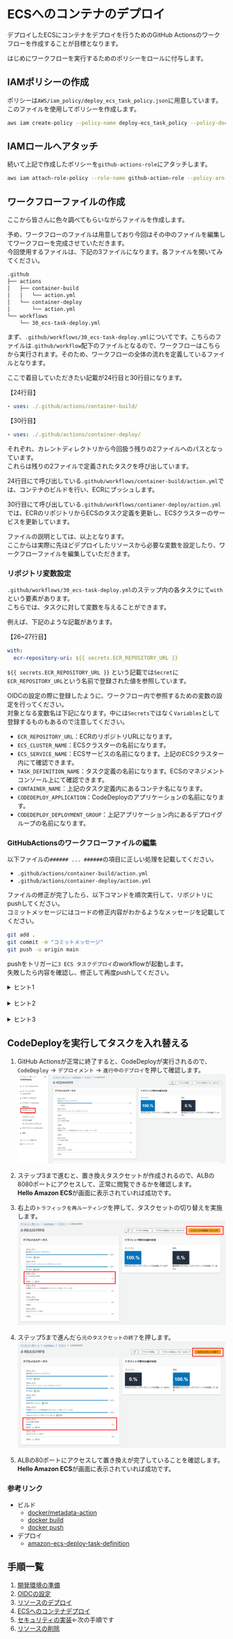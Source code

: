 # ECSへのコンテナのデプロイ

デプロイしたECSにコンテナをデプロイを行うためのGitHub Actionsのワークフローを作成することが目標となります。

はじめにワークフローを実行するためのポリシーをロールに付与します。

## IAMポリシーの作成

ポリシーは`AWS/iam_policy/deploy_ecs_task_policy.json`に用意しています。
このファイルを使用してポリシーを作成します。

```bash
aws iam create-policy --policy-name deploy-ecs_task_policy --policy-document file://AWS/iam_policy/deploy_ecs_task_policy.json
```

## IAMロールへアタッチ

続いて上記で作成したポリシーを`github-actions-role`にアタッチします。

```bash
aws iam attach-role-policy --role-name github-action-role --policy-arn arn:aws:iam::${AWS_ID}:policy/deploy_ecs_task_policy
```

## ワークフローファイルの作成

ここから皆さんに色々調べてもらいながらファイルを作成します。

予め、ワークフローのファイルは用意しており今回はその中のファイルを編集してワークフローを完成させていただきます。  
今回使用するファイルは、下記の3ファイルになります。各ファイルを開いてみてください。  

```text
.github
├── actions
│   ├── container-build
│   │   └── action.yml
│   └── container-deploy
│       └── action.yml
└── workflows
    └── 30_ecs-task-deploy.yml
```

まず、`.github/workflows/30_ecs-task-deploy.yml`についてです。こちらのファイルは`.github/workflow`配下のファイルとなるので、ワークフローはこちらから実行されます。そのため、ワークフローの全体の流れを定義しているファイルとなります。  

ここで着目していただきたい記載が24行目と30行目になります。

【24行目】

```yaml
- uses: ./.github/actions/container-build/
```

【30行目】

```yaml
- uses: ./.github/actions/container-deploy/
```

それぞれ、カレントディレクトリから今回扱う残りの2ファイルへのパスとなっています。  
これらは残りの2ファイルで定義されたタスクを呼び出しています。

24行目にて呼び出している`.github/workflows/container-build/action.yml`では、コンテナのビルドを行い、ECRにプッシュします。

30行目にて呼び出している`.github/workflows/contianer-deploy/action.yml`では、ECRのリポジトリからECSのタスク定義を更新し、ECSクラスターのサービスを更新しています。

ファイルの説明としては、以上となります。  
ここからは実際に先ほどデプロイしたリソースから必要な変数を設定したり、ワークフローファイルを編集していただきます。

### リポジトリ変数設定

`.github/workflows/30_ecs-task-deploy.yml`のステップ内の各タスクにて`with`という要素があります。  
こちらでは、タスクに対して変数を与えることができます。

例えば、下記のような記載があります。

【26~27行目】

```yaml
with:
  ecr-repository-uri: ${{ secrets.ECR_REPOSITORY_URL }}
```

`${{ secrets.ECR_REPOSITORY_URL }}` という記載では`Secret`に`ECR_REPOSITORY_URL`という名前で登録された値を参照しています。

OIDCの設定の際に登録したように、ワークフロー内で参照するための変数の設定を行ってください。  
対象となる変数名は下記になります。中には`Secrets`ではなく`Variables`として登録するものもあるので注意してください。  

- `ECR_REPOSITORY_URL`：ECRのリポジトリURLになります。
- `ECS_CLUSTER_NAME`：ECSクラスターの名前になります。
- `ECS_SERVICE_NAME`：ECSサービスの名前になります。上記のECSクラスター内にて確認できます。
- `TASK_DEFINITION_NAME`：タスク定義の名前になります。ECSのマネジメントコンソール上にて確認できます。
- `CONTAINER_NAME`：上記のタスク定義内にあるコンテナ名になります。
- `CODEDEPLOY_APPLICATION`：CodeDeployのアプリケーションの名前になります。
- `CODEDEPLOY_DEPLOYMENT_GROUP`：上記アプリケーション内にあるデプロイグループの名前になります。

### GitHubActionsのワークフローファイルの編集

以下ファイルの`###### ... ######`の項目に正しい処理を記載してください。  

- `.github/actions/container-build/action.yml`
- `.github/actions/container-deploy/action.yml`

ファイルの修正が完了したら、以下コマンドを順次実行して、リポジトリにpushしてください。  
コミットメッセージにはコードの修正内容がわかるようなメッセージを記載してください。  

```bash
git add .
git commit -m "コミットメッセージ"
git push -u origin main
```

pushをトリガーに`3 ECS タスクデプロイ`のworkflowが起動します。  
失敗したら内容を確認し、修正して再度pushしてください。

<details><summary>ヒント1</summary>

dockerのビルドコマンドは以下です。  
<dockerファイルのパス>と<タグ>をそれぞれ書き換えてください。
```
docker build -f <dockerファイルのパス> -t <タグ> .
```

</details>

<br>

<details><summary>ヒント2</summary>

dockerのプッシュコマンドは以下です。
<タグ>を書き換えてください。
```
docker push <タグ>
```

</details>

<br>

<details><summary>ヒント3</summary>

`.github/workflows/30_ecs-task-deploy.yml`の`container-image`のように、以前の処理で出力した内容を利用することができます。

</details>

## CodeDeployを実行してタスクを入れ替える

1. GitHub Actionsが正常に終了すると、CodeDeployが実行されるので、`CodeDeploy` -> `デプロイメント` -> `進行中のデプロイ`を押して確認します。  
![code_deploy_01](./img/code_deploy_01.png)

2. ステップ3まで進むと、置き換えタスクセットが作成されるので、ALBの8080ポートにアクセスして、正常に閲覧できるかを確認します。  
**Hello Amazon ECS**が画面に表示されていれば成功です。

3. 右上の`トラフィックを再ルーティング`を押して、タスクセットの切り替えを実施します。
![code_deploy_02](./img/code_deploy_02.png)

4. ステップ5まで進んだら`元のタスクセットの終了`を押します。
![code_deploy_03](./img/code_deploy_03.png)

5. ALBの80ポートにアクセスして置き換えが完了していることを確認します。  
**Hello Amazon ECS**が画面に表示されていれば成功です。

### 参考リンク

- ビルド
  - [docker/metadata-action](https://github.com/docker/metadata-action)
  - [docker build](https://docs.docker.jp/engine/reference/commandline/build.html)
  - [docker push](https://docs.docker.jp/engine/reference/commandline/push.html)
- デプロイ
  - [amazon-ecs-deploy-task-definition](https://github.com/aws-actions/amazon-ecs-deploy-task-definition)

## 手順一覧

1. [開発環境の準備](./document/10_開発環境の準備/environment_preparation.md)
2. [OIDCの設定](./document/20_OIDCの設定/setting_OIDC.md)
3. [リソースのデプロイ](./document/30_リソースのデプロイ/deploy_resource.md)
4. [ECSへのコンテナデプロイ](./document/40_ECSへのコンテナデプロイ/deploy_container.md)
5. [セキュリティの実装](./document/50_セキュリティの実装/security_scan.md)←次の手順です
6. [リソースの削除](./document/60_リソースの削除/delete_resource.md)
